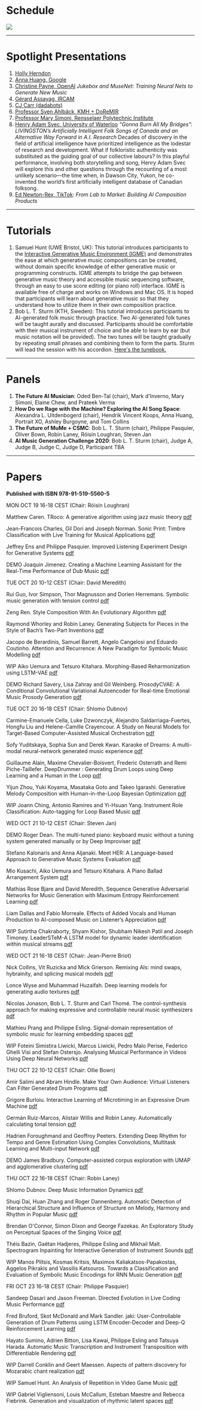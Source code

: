 # Schedule

<img src="Schedule.png">

---

# Spotlight Presentations

1. [Holly Herndon](https://www.hollyherndon.com)
2. [Anna Huang, Google](https://research.google/people/105787)
2. [Christine Payne, OpenAI](http://christinemcleavey.com) *Jukebox and MuseNet: Training Neural Nets to Generate New Music*
2. [Gérard Assayag, IRCAM](https://www.ircam.fr/person/gerard-assayag)
2. [CJ Carr (dadabots)](https://dadabots.com)
2. [Professor Sven Ahlbäck, KMH + DoReMIR](https://scorecloud.com)
2. [Professor Mary Simoni, Rensselaer Polytechnic Institute](https://faculty.rpi.edu/node/35920)
2. [Henry Adam Svec, University of Waterloo](http://www.henryadamsvec.ca) *“Gonna Burn All My Bridges”: LIVINGSTON’s Artificially Intelligent Folk Songs of Canada and an Alternative Way Forward in A.I. Research*
Decades of discovery in the field of artificial intelligence have prioritized intelligence as the lodestar of research and development. What if folkloristic authenticity was substituted as the guiding goal of our collective labours? In this playful performance, involving both storytelling and song, Henry Adam Svec will explore this and other questions through the recounting of a most unlikely scenario—the time when, in Dawson City, Yukon, he co-invented the world’s first artificially intelligent database of Canadian folksong.
2. [Ed Newton-Rex, TikTok](https://www.linkedin.com/in/ed-newton-rex): *From Lab to Market: Building AI Composition Products*

---
# Tutorials

1. Samuel Hunt (UWE Bristol, UK): This tutorial introduces participants to the [Interactive Generative Music Environment (IGME)](http://samhunt.panel.uwe.ac.uk/) and demonstrates the ease at which generative music compositions can be created, without domain specific knowledge of either generative music or programming constructs. IGME attempts to bridge the gap between generative music theory and accessible music sequencing software, through an easy to use score editing (or piano roll) interface. IGME is available free of charge and works on Windows and Mac OS. It is hoped that participants will learn about generative music so that they understand how to utilize them in their own composition practice. 
2. Bob L. T. Sturm (KTH, Sweden): This tutorial introduces participants to AI-generated folk music through practice. Two AI-generated folk tunes will be taught aurally and discussed. Participants should be comfortable with their musical instrument of choice and be able to learn by ear (but music notation will be provided). The two tunes will be taught gradually by repeating small phrases and combining them to form the parts. Sturm will lead the session with his accordion. <a href="MFtunes.pdf" download>Here's the tunebook.</a>

---
# Panels

1. **The Future AI Musician**: Oded Ben-Tal (chair), Mark d'Inverno, Mary Simoni, Elaine Chew, and Prateek Verma
2. **How Do we Rage with the Machine? Exploring the AI Song Space**: Alexandra L. Uitdenbogerd (chair), Hendrik Vincent Koops, Anna Huang, Portrait XO, Ashley Burgoyne, and Tom Collins
3. **The Future of MuMe + CSMC**: Bob L. T. Sturm (chair), Philippe Pasquier, Oliver Bown, Robin Laney, Róisín Loughran, Steven Jan
4. **AI Music Generation Challenge 2020**: Bob L. T. Sturm (chair), Judge A, Judge B, Judge C, Judge D, Participant TBA

---
# Papers 

**Published with ISBN 978-91-519-5560-5**

MON OCT 19 16-18 CEST (Chair: Róisín Loughran)

Matthew Caren. TRoco: A generative algorithm using jazz music theory [pdf](papers/CSMC__MuMe_2020_paper_7.pdf)

Jean-Francois Charles, Gil Dori and Joseph Norman. Sonic Print: Timbre Classification with Live Training for Musical Applications [pdf](papers/CSMC__MuMe_2020_paper_8.pdf)

Jeffrey Ens and Philippe Pasquier. Improved Listening Experiment Design for Generative Systems [pdf](papers/CSMC__MuMe_2020_paper_17.pdf)

DEMO Joaquin Jimenez. Creating a Machine Learning Assistant for the Real-Time Performance of Dub Music [pdf](papers/CSMC__MuMe_2020_paper_34.pdf)

TUE OCT 20 10-12 CEST (Chair: David Meredith)

Rui Guo, Ivor Simpson, Thor Magnusson and Dorien Herremans. Symbolic music generation with tension control [pdf](papers/CSMC__MuMe_2020_paper_47.pdf)

Zeng Ren. Style Composition With An Evolutionary Algorithm [pdf](papers/CSMC__MuMe_2020_paper_11.pdf)

Raymond Whorley and Robin Laney. Generating Subjects for Pieces in the Style of Bach’s Two-Part Inventions [pdf](papers/CSMC__MuMe_2020_paper_1.pdf)

Jacopo de Berardinis, Samuel Barrett, Angelo Cangelosi and Eduardo Coutinho. Attention and Recurrence: A New Paradigm for Symbolic Music Modelling [pdf](papers/CSMC__MuMe_2020_paper_46.pdf)

WIP Aiko Uemura and Tetsuro Kitahara. Morphing-Based Reharmonization using LSTM-VAE [pdf](papers/CSMC__MuMe_2020_paper_25.pdf)

DEMO Richard Savery, Lisa Zahray and Gil Weinberg. ProsodyCVAE: A Conditional Convolutional Variational Autoencoder for Real-time Emotional Music Prosody Generation [pdf](papers/CSMC__MuMe_2020_paper_16.pdf)

TUE OCT 20 16-18 CEST (Chair: Shlomo Dubnov)

Carmine-Emanuele Cella, Luke Dzwonczyk, Alejandro Saldarriaga-Fuertes, Hongfu Liu and Helene-Camille Crayencour. A Study on Neural Models for Target-Based Computer-Assisted Musical Orchestration [pdf](papers/CSMC__MuMe_2020_paper_43.pdf)

Sofy Yuditskaya, Sophia Sun and Derek Kwan. Karaoke of Dreams: A multi-modal neural-network generated music experience [pdf](papers/CSMC__MuMe_2020_paper_5.pdf)

Guillaume Alain, Maxime Chevalier-Boisvert, Frederic Osterrath and Remi Piche-Taillefer. DeepDrummer : Generating Drum Loops using Deep Learning and a Human in the Loop [pdf](papers/CSMC__MuMe_2020_paper_18.pdf)

Yijun Zhou, Yuki Koyama, Masataka Goto and Takeo Igarashi. Generative Melody Composition with Human-in-the-Loop Bayesian Optimization [pdf](papers/CSMC__MuMe_2020_paper_21.pdf)

WIP Joann Ching, Antonio Ramires and Yi-Hsuan Yang. Instrument Role Classification: Auto-tagging for Loop Based Music [pdf](papers/CSMC__MuMe_2020_paper_35.pdf)

WED OCT 21 10-12 CEST (Chair: Steven Jan)

DEMO Roger Dean. The multi-tuned piano: keyboard music without a tuning system generated manually or by Deep Improviser [pdf](papers/CSMC__MuMe_2020_paper_22.pdf)

Stefano Kalonaris and Anna Aljanaki. Meet HER: A Language-based Approach to Generative Music Systems Evaluation [pdf](papers/CSMC__MuMe_2020_paper_4.pdf)

Mio Kusachi, Aiko Uemura and Tetsuro Kitahara. A Piano Ballad Arrangement System [pdf](papers/CSMC__MuMe_2020_paper_41.pdf)

Mathias Rose Bjare and David Meredith. Sequence Generative Adversarial Networks for Music Generation with Maximum Entropy Reinforcement Learning [pdf](papers/CSMC__MuMe_2020_paper_20.pdf)

Liam Dallas and Fabio Morreale. Effects of Added Vocals and Human Production to AI-composed Music on Listener’s Appreciation [pdf](papers/CSMC__MuMe_2020_paper_23.pdf)

WIP Sutirtha Chakraborty, Shyam Kishor, Shubham Nikesh Patil and Joseph Timoney. LeaderSTeM-A LSTM model for dynamic leader identification within musical streams [pdf](papers/CSMC__MuMe_2020_paper_52.pdf)

WED OCT 21 16-18 CEST (Chair: Jean-Pierre Briot)

Nick Collins, Vit Ruzicka and Mick Grierson. Remixing AIs: mind swaps, hybrainity, and splicing musical models [pdf](papers/CSMC__MuMe_2020_paper_2.pdf)

Lonce Wyse and Muhammad Huzaifah. Deep learning models for generating audio textures [pdf](papers/CSMC__MuMe_2020_paper_36.pdf)

Nicolas Jonason, Bob L. T. Sturm and Carl Thomé. The control-synthesis approach for making expressive and controllable neural music synthesizers [pdf](papers/CSMC__MuMe_2020_paper_29.pdf)

Mathieu Prang and Philippe Esling. Signal-domain representation of symbolic music for learning embedding spaces [pdf](papers/CSMC__MuMe_2020_paper_44.pdf)

WIP Foteini Simistira Liwicki, Marcus Liwicki, Pedro Malo Perise, Federico Ghelli Visi and Stefan Ostersjo. Analysing Musical Performance in Videos Using Deep Neural Networks [pdf](papers/CSMC__MuMe_2020_paper_24.pdf)

THU OCT 22 10-12 CEST (Chair: Ollie Bown)

Amir Salimi and Abram Hindle. Make Your Own Audience: Virtual Listeners Can Filter Generated Drum Programs [pdf](papers/CSMC__MuMe_2020_paper_50.pdf)

Grigore Burloiu. Interactive Learning of Microtiming in an Expressive Drum Machine [pdf](papers/CSMC__MuMe_2020_paper_30.pdf)

Germán Ruiz-Marcos, Alistair Willis and Robin Laney. Automatically calculating tonal tension [pdf](papers/CSMC__MuMe_2020_paper_27.pdf)

Hadrien Foroughmand and Geoffroy Peeters. Extending Deep Rhythm for Tempo and Genre Estimation Using Complex Convolutions, Multitask Learning and Multi-input Network [pdf](papers/CSMC__MuMe_2020_paper_39.pdf)

DEMO James Bradbury. Computer-assisted corpus exploration with UMAP and agglomerative clustering [pdf](papers/CSMC__MuMe_2020_paper_6.pdf)

THU OCT 22 16-18 CEST (Chair: Robin Laney)

Shlomo Dubnov. Deep Music Information Dynamics [pdf](papers/CSMC__MuMe_2020_paper_15.pdf)

Shuqi Dai, Huan Zhang and Roger Dannenberg. Automatic Detection of Hierarchical Structure and Influence of Structure on Melody, Harmony and Rhythm in Popular Music [pdf](papers/CSMC__MuMe_2020_paper_32.pdf)

Brendan O'Connor, Simon Dixon and George Fazekas. An Exploratory Study on Perceptual Spaces of the Singing Voice [pdf](papers/CSMC__MuMe_2020_paper_38.pdf)

Théis Bazin, Gaëtan Hadjeres, Philippe Esling and Mikhail Malt. Spectrogram Inpainting for Interactive Generation of Instrument Sounds [pdf](papers/CSMC__MuMe_2020_paper_49.pdf)

WIP Manos Plitsis, Kosmas Kritsis, Maximos Kaliakatsos-Papakostas, Aggelos Pikrakis and Vassilis Katsouros. Towards a Classification and Evaluation of Symbolic Music Encodings for RNN Music Generation [pdf](papers/CSMC__MuMe_2020_paper_53.pdf)

FRI OCT 23 16-18 CEST (Chair: Philippe Pasquier)

Sandeep Dasari and Jason Freeman. Directed Evolution in Live Coding Music Performance [pdf](papers/CSMC__MuMe_2020_paper_14.pdf)

Fred Bruford, Skot McDonald and Mark Sandler. jaki: User-Controllable Generation of Drum Patterns using LSTM Encoder-Decoder and Deep-Q Reinforcement Learning [pdf](papers/CSMC__MuMe_2020_paper_37.pdf)

Hayato Sumino, Adrien Bitton, Lisa Kawai, Philippe Esling and Tatsuya Harada. Automatic Music Transcription and Instrument Transposition with Differentiable Rendering [pdf](papers/CSMC__MuMe_2020_paper_31.pdf)

WIP Darrell Conklin and Geert Maessen. Aspects of pattern discovery for Mozarabic chant realization [pdf](papers/CSMC__MuMe_2020_paper_42.pdf)

WIP Samuel Hunt. An Analysis of Repetition in Video Game Music [pdf](papers/CSMC__MuMe_2020_paper_10.pdf)

WIP Gabriel Vigliensoni, Louis McCallum, Esteban Maestre and Rebecca Fiebrink. Generation and visualization of rhythmic latent spaces [pdf](papers/CSMC__MuMe_2020_paper_13.pdf)
